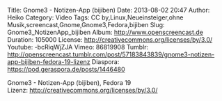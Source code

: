 Title: Gnome3 - Notizen-App (bijiben)
Date: 2013-08-02 20:47
Author: Heiko
Category: Video
Tags: CC by,Linux,Neueinsteiger,ohne Musik,screencast,Gnome,Gnome3,Fedora,bijiben
Slug: Gnome3_NotizenApp_bijiben
Album: http://www.openscreencast.de
Duration: 105000
License: http://creativecommons.org/licenses/by/3.0/
Youtube: -bcRiqWjZJA
Vimeo: 86819908
Tumblr: http://openscreencast.tumblr.com/post/57183843839/gnome3-notizen-app-bijiben-fedora-19-lizenz
Diaspora: https://pod.geraspora.de/posts/1446480

Gnome3 - Notizen-App (bijiben), Fedora 19  
Lizenz: <http://creativecommons.org/licenses/by/3.0/>

